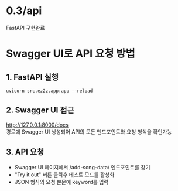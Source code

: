 # 0.3/api
FastAPI 구현완료

# Swagger UI로 API 요청 방법
## 1. FastAPI 실행 
```
uvicorn src.ez2z.app:app --reload
```

## 2. Swagger UI 접근
http://127.0.0.1:8000/docs   
경로에 Swagger UI 생성되어 API의 모든 엔드포인트와 요청 형식을 확인가능

## 3. API 요청
- Swagger UI 페이지에서 /add-song-data/ 엔드포인트를 찾기
- "Try it out" 버튼 클릭후 테스트 모드를 활성화
- JSON 형식의 요청 본문에 keyword를 입력
